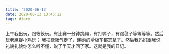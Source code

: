 ```yaml
---
title: '2020-06-13'
date: 2020-06-13 13:45:12
tags: diary
---
```

上午我出玩，跟筱筱玩。有比赛一分钟跳绳，有打鸭子，有踢毽子等等等等。然后玩老鹰捉小鸡玩；
我把筱筱气走了，连她的滑板车都忘拿了。然后我妈妈跟我说礼貌礼貌你怎么听不懂，说了半天才回了家。这就是我的日记。
